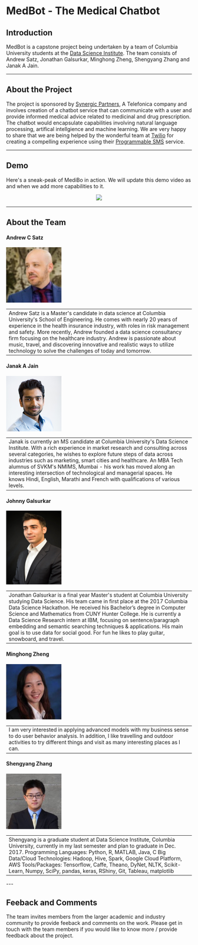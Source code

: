# MedBot - The Medical Chatbot  
  
## Introduction  
  
MedBot is a capstone project being undertaken by a team of Columbia University students at the [Data Science Institute](https://datascience.columbia.edu). The team consists of Andrew Satz, Jonathan Galsurkar, Minghong Zheng, Shengyang Zhang and Janak A Jain.  
  
---  

## About the Project  
  
The project is sponsored by [Synergic Partners](http://www.synergicpartners.com/en/), A Telefonica company and involves creation of a chatbot service that can communicate with a user and provide informed medical advice related to medicinal and drug prescription. The chatbot would encapsulate capabilities involving natural language processing, artifical intellgience and machine learning. We are very happy to share that we are being helped by the wonderful team at [Twilio](https://www.twilio.com/) for creating a compelling experience using their [Programmable SMS](https://www.twilio.com/sms) service.  
  
---
  
## Demo
  
Here's a sneak-peak of MediBo in action. We will update this demo video as and when we add more capabilities to it.  
  
<div align="center">
  <a href="https://www.youtube.com/watch?v=sJayNZOJ1ZY"><img src="https://www.youtube.com/watch?v=sJayNZOJ1ZY"></a>
</div>

---
    
## About the Team  
  
#### Andrew C Satz  
<img src="team-details/team-pics/andrew-satz.jpeg" height="150" width="150"></img>

<table>
  <tr>
    <td>Andrew Satz is a Master's candidate in data science at Columbia University's School of Engineering. He comes with nearly 20 years of experience in the health insurance industry, with roles in risk management and safety. More recently, Andrew founded a data science consultancy firm focusing on the healthcare industry. Andrew is passionate about music, travel, and discovering innovative and realistic ways to utilize technology to solve the challenges of today and tomorrow.
    </td>
  </tr>
</table>  

#### Janak A Jain  
<img src="team-details/team-pics/janak-a-jain.jpg" height="150" width="150"></img>

<table>
  <tr>
    <td>Janak is currently an MS candidate at Columbia University's Data Science Institute. With a rich experience in market research and consulting across several categories, he wishes to explore future steps of data across industries such as marketing, smart cities and healthcare. An MBA Tech alumnus of SVKM's NMIMS, Mumbai - his work has moved along an interesting intersection of technological and managerial spaces. He knows Hindi, English, Marathi and French with qualifications of various levels.
    </td>
  </tr>
</table>  

#### Johnny Galsurkar  
<img src="team-details/team-pics/jonathan-galsurkar.jpeg" height="200" width="150"></img>

<table>
  <tr>
    <td>Jonathan Galsurkar is a final year Master's student at Columbia University studying Data Science. His team came in first place at the 2017 Columbia Data Science Hackathon. He received his Bachelor’s degree in Computer Science and Mathematics from CUNY Hunter College. He is currently a Data Science Research intern at IBM, focusing on sentence/paragraph embedding and semantic searching techniques & applications. His main goal is to use data for social good. For fun he likes to play guitar, snowboard, and travel.
    </td>
  </tr>
</table>  

#### Minghong Zheng  
<img src="team-details/team-pics/minghong-zheng.png" height="150" width="150"></img>
<table>
  <tr>
    <td>I am very interested in applying advanced models with my business sense to do user behavior analysis. In addition, I like travelling and outdoor activities to try different things and visit as many interesting places as I can.
    </td>
  </tr>
</table>  

#### Shengyang Zhang
<img src="team-details/team-pics/shengyang-zhang.jpg" height="150" width="150"></img>

<table>
  <tr>
    <td>Shengyang is a graduate student at Data Science Institute, Columbia University, currently in my last semester and plan to graduate in Dec. 2017.  
Programming Languages: Python, R, MATLAB, Java, C  
Big Data/Cloud Technologies: Hadoop, Hive, Spark, Google Cloud Platform, AWS  
Tools/Packages: Tensorflow, Caffe, Theano, DyNet, NLTK, Scikit-Learn, Numpy, SciPy, pandas, keras, RShiny, Git, Tableau, matplotlib  
    </td>
  </tr>
</table>  
---  
  
## Feeback and Comments  
  
The team invites members from the larger academic and industry community to provide feeback and comments on the work. Please get in touch with the team members if you would like to know more / provide feedback about the project.  
  
